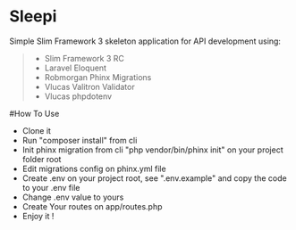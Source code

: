 # Sleepi
Simple Slim Framework 3 skeleton application for API development using:
>- Slim Framework 3 RC
>- Laravel Eloquent
>- Robmorgan Phinx Migrations
>- Vlucas Valitron Validator
>- Vlucas phpdotenv

#How To Use
- Clone it
- Run "composer install" from cli
- Init phinx migration from cli "php vendor/bin/phinx init" on your project folder root
- Edit migrations config on phinx.yml file
- Create .env on your project root, see ".env.example" and copy the code to your .env file
- Change .env value to yours
- Create Your routes on app/routes.php
- Enjoy it !
